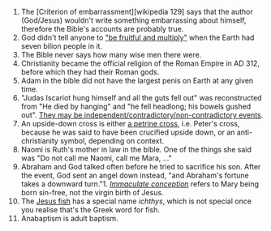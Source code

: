 1. The [Criterion of embarrassment][wikipedia 129] says that the author (God/Jesus) wouldn't write something embarrassing about himself, therefore the Bible's accounts are probably true.
1. God didn't tell anyone to ["be fruitful and multiply"](https://en.wikipedia.org/wiki/Cultural_mandate) when the Earth had seven bilion people in it.
1. The Bible never says how many wise men there were.
1. Christianity became the official religion of the Roman Empire in AD 312, before which they had their Roman gods.
1. Adam in the bible did not have the largest penis on Earth at any given time.
1. "Judas Iscariot hung himself and all the guts fell out" was reconstructed from "He died by hanging" and "he fell headlong; his bowels gushed out". [They may be independent/contradictory/non-contradictory events](https://carm.org/bible-difficulties/matthew-mark/how-did-judas-die-hanging-or-falling-down).
1. An upside-down cross is either [a petrine cross](https://en.wikipedia.org/wiki/Cross_of_Saint_Peter), i.e. Peter's cross, because he was said to have been crucified upside down, or an anti-christianity symbol, depending on context.
1. Naomi is Ruth's mother in law in the bible. One of the things she said was "Do not call me Naomi, call me Mara, ..."
1. Abraham and God talked often before he tried to sacrifice his son. After the event, God sent an angel down instead, "and Abraham's fortune takes a downward turn."1. [*Immaculate conception*](https://en.wikipedia.org/wiki/Immaculate_Conception) refers to Mary being born sin-free, not the virgin birth of Jesus.
1. The [Jesus fish](https://en.wikipedia.org/wiki/Ichthys) has a special name *ichthys*, which is not special once you realise that's the Greek word for fish.
1. Anabaptism is adult baptism.
